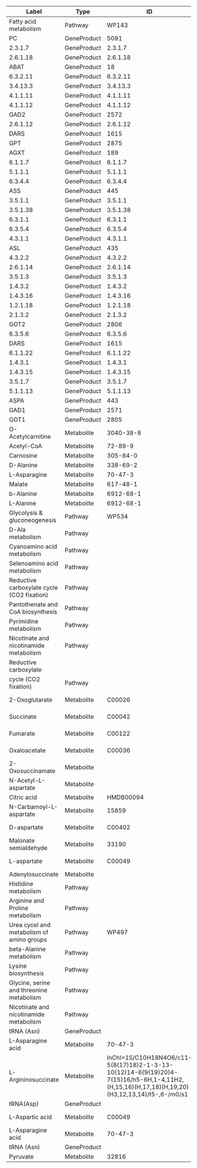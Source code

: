 | Label | Type | ID | Database |
| ---- | ---- | ---- | ---- |
|Fatty acid metabolism | Pathway | WP143 | WikiPathways |
|PC | GeneProduct | 5091 | Entrez Gene |
|2.3.1.7 | GeneProduct | 2.3.1.7 | EC Number |
|2.6.1.18 | GeneProduct | 2.6.1.18 | EC Number |
|ABAT | GeneProduct | 18 | Entrez Gene |
|6.3.2.11 | GeneProduct | 6.3.2.11 | EC Number |
|3.4.13.3 | GeneProduct | 3.4.13.3 | EC Number |
|4.1.1.11 | GeneProduct | 4.1.1.11 | EC Number |
|4.1.1.12 | GeneProduct | 4.1.1.12 | EC Number |
|GAD2 | GeneProduct | 2572 | Entrez Gene |
|2.6.1.12 | GeneProduct | 2.6.1.12 | EC Number |
|DARS | GeneProduct | 1615 | Entrez Gene |
|GPT | GeneProduct | 2875 | Entrez Gene |
|AGXT | GeneProduct | 189 | Entrez Gene |
|6.1.1.7 | GeneProduct | 6.1.1.7 | EC Number |
|5.1.1.1 | GeneProduct | 5.1.1.1 | EC Number |
|6.3.4.4 | GeneProduct | 6.3.4.4 | EC Number |
|ASS | GeneProduct | 445 | Entrez Gene |
|3.5.1.1 | GeneProduct | 3.5.1.1 | EC Number |
|3.5.1.38 | GeneProduct | 3.5.1.38 | EC Number |
|6.3.1.1 | GeneProduct | 6.3.1.1 | EC Number |
|6.3.5.4 | GeneProduct | 6.3.5.4 | EC Number |
|4.3.1.1 | GeneProduct | 4.3.1.1 | EC Number |
|ASL | GeneProduct | 435 | Entrez Gene |
|4.3.2.2 | GeneProduct | 4.3.2.2 | EC Number |
|2.6.1.14 | GeneProduct | 2.6.1.14 | EC Number |
|3.5.1.3 | GeneProduct | 3.5.1.3 | EC Number |
|1.4.3.2 | GeneProduct | 1.4.3.2 | EC Number |
|1.4.3.16 | GeneProduct | 1.4.3.16 | EC Number |
|1.2.1.18 | GeneProduct | 1.2.1.18 | EC Number |
|2.1.3.2 | GeneProduct | 2.1.3.2 | EC Number |
|GOT2 | GeneProduct | 2806 | Entrez Gene |
|6.3.5.6 | GeneProduct | 6.3.5.6 | EC Number |
|DARS | GeneProduct | 1615 | Entrez Gene |
|6.1.1.22 | GeneProduct | 6.1.1.22 | EC Number |
|1.4.3.1 | GeneProduct | 1.4.3.1 | EC Number |
|1.4.3.15 | GeneProduct | 1.4.3.15 | EC Number |
|3.5.1.7 | GeneProduct | 3.5.1.7 | EC Number |
|5.1.1.13 | GeneProduct | 5.1.1.13 | EC Number |
|ASPA | GeneProduct | 443 | Entrez Gene |
|GAD1 | GeneProduct | 2571 | Entrez Gene |
|GOT1 | GeneProduct | 2805 | Entrez Gene |
|O-Acetylcarnitine | Metabolite | 3040-38-8 | CAS |
|Acetyl-CoA | Metabolite | 72-89-9 | CAS |
|Carnosine | Metabolite | 305-84-0 | CAS |
|D-Alanine | Metabolite | 338-69-2 | CAS |
|L-Asparagine | Metabolite | 70-47-3 | CAS |
|Malate | Metabolite | 617-48-1 | CAS |
|b-Alanine | Metabolite | 6912-68-1 | CAS |
|L-Alanine | Metabolite | 6912-68-1 | CAS |
|Glycolysis & gluconeogenesis | Pathway | WP534 | WikiPathways |
|D-Ala metabolism | Pathway |  |  |
|Cyanoamino acid metabolism | Pathway |  |  |
|Selenoamino acid metabolism | Pathway |  |  |
|Reductive carboxylate cycle (CO2 fixation) | Pathway |  |  |
|Pantothenate and CoA biosynthesis | Pathway |  |  |
|Pyrimidine metabolism | Pathway |  |  |
|Nicotinate and nicotinamide metabolism | Pathway |  |  |
|Reductive carboxylate
cycle (CO2 fixation) | Pathway |  |  |
|2-Oxoglutarate | Metabolite | C00026 | Kegg Compound |
|Succinate | Metabolite | C00042 | Kegg Compound |
|Fumarate | Metabolite | C00122 | Kegg Compound |
|Oxaloacetate | Metabolite | C00036 | Kegg Compound |
|2-Oxosuccinamate | Metabolite |  |  |
|N-Acetyl-L-aspartate | Metabolite |  |  |
|Citric acid | Metabolite | HMDB00094 | HMDB |
|N-Carbamoyl-L-aspartate | Metabolite | 15859 | ChEBI |
|D-aspartate | Metabolite | C00402 | Kegg Compound |
|Malonate semialdehyde | Metabolite | 33190 | ChEBI |
|L-aspartate | Metabolite | C00049 | Kegg Compound |
|Adenylosuccinate | Metabolite |  |  |
|Histidine metabolism | Pathway |  |  |
|Arginine and Proline metabolism | Pathway |  |  |
|Urea cycel and metabolism of amino groups | Pathway | WP497 | WikiPathways |
|beta-Alanine metabolism | Pathway |  |  |
|Lysine biosynthesis | Pathway |  |  |
|Glycine, serine and threonine metabolism | Pathway |  |  |
|Nicotinate and nicotinamide metabolism | Pathway |  |  |
|tRNA (Asn) | GeneProduct |  |  |
|L-Asparagine acid | Metabolite | 70-47-3 | CAS |
|L-Argininosuccinate | Metabolite | InChI=1S/C10H18N4O6/c11-5(8(17)18)2-1-3-13-10(12)14-6(9(19)20)4-7(15)16/h5-6H,1-4,11H2,(H,15,16)(H,17,18)(H,19,20)(H3,12,13,14)/t5-,6-/m0/s1 | InChI |
|tRNA(Asp) | GeneProduct |  |  |
|L-Aspartic acid | Metabolite | C00049 | Kegg Compound |
|L-Asparagine acid | Metabolite | 70-47-3 | CAS |
|tRNA (Asn) | GeneProduct |  |  |
|Pyruvate | Metabolite | 32816 | ChEBI |
